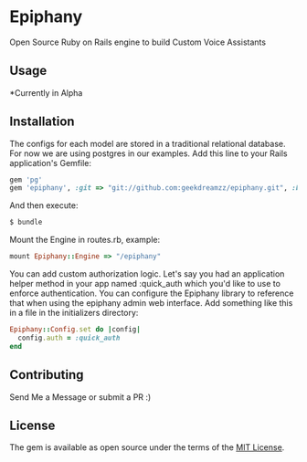 # Epiphany
Open Source Ruby on Rails engine to build Custom Voice Assistants

## Usage
*Currently in Alpha 

## Installation
The configs for each model are stored in a traditional relational database. For now we are using postgres in our examples.
Add this line to your Rails application's Gemfile:

```ruby
gem 'pg'
gem 'epiphany', :git => "git://github.com:geekdreamzz/epiphany.git", :branch => "alpha"
```

And then execute:
```bash
$ bundle
```

Mount the Engine in routes.rb, example:
```ruby
mount Epiphany::Engine => "/epiphany"
```

You can add custom authorization logic. Let's say you had an application helper method in your app named :quick_auth which you'd like to use to enforce authentication. You can configure the Epiphany library to reference that when using the epiphany admin web interface. Add something like this in a file in the initializers directory:
```ruby
Epiphany::Config.set do |config|
  config.auth = :quick_auth
end
```

## Contributing
Send Me a Message or submit a PR :) 

## License
The gem is available as open source under the terms of the [MIT License](https://opensource.org/licenses/MIT).
